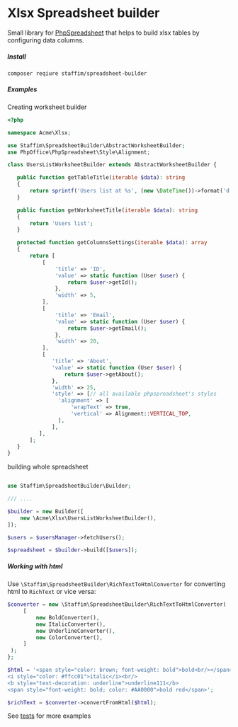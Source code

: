 # Xlsx Spreadsheet builder

Small library for [PhpSpreadsheet](https://github.com/PHPOffice/PhpSpreadsheet) that helps to build xlsx tables by configuring data columns.

##### Install

```
composer reqiure staffim/spreadsheet-builder
```

##### Examples

Creating worksheet builder
```php
<?php

namespace Acme\Xlsx;

use Staffim\SpreadsheetBuilder\AbstractWorksheetBuilder;
use PhpOffice\PhpSpreadsheet\Style\Alignment;

class UsersListWorksheetBuilder extends AbstractWorksheetBuilder {

   public function getTableTitle(iterable $data): string
   {
       return sprintf('Users list at %s', (new \DateTime())->format('d.m.Y'));
   }

   public function getWorksheetTitle(iterable $data): string
   {
       return 'Users list';
   }

   protected function getColumnsSettings(iterable $data): array
   {
       return [
           [
               'title' => 'ID',
               'value' => static function (User $user) {
                   return $user->getId();
               },
               'width' => 5,
           ],
           [
               'title' => 'Email',
               'value' => static function (User $user) {
                   return $user->getEmail();
               },
               'width' => 20,
           ],
           [
              'title' => 'About',
              'value' => static function (User $user) {
                  return $user->getAbout();
              },
              'width' => 25,
              'style' => [// all available phpspreadsheet's styles
                'alignment' => [
                    'wrapText' => true,
                    'vertical' => Alignment::VERTICAL_TOP,
                ],
              ],
          ],
       ];
   }
}
```

building whole spreadsheet

```php

use Staffim\SpreadsheetBuilder\Builder;

/// ....

$builder = new Builder([
    new \Acme\Xlsx\UsersListWorksheetBuilder(),
]);

$users = $usersManager->fetchUsers();

$spreadsheet = $builder->build([$users]);

```

##### Working with html

Use `\Staffim\SpreadsheetBuilder\RichTextToHtmlConverter` for converting html to
`RichText` or vice versa:

```php
$converter = new \Staffim\SpreadsheetBuilder\RichTextToHtmlConverter(
     [
         new BoldConverter(),
         new ItalicConverter(),
         new UnderlineConverter(),
         new ColorConverter(),
     ]
 );
};

$html = '<span style="color: brown; font-weight: bold">bold<br/></span>
<i style="color: #ffcc01">italic</i><br/>
<b style="text-decoration: underline">underline111</b>
<span style="font-weight: bold; color: #AA0000">bold red</span>';

$richText = $converter->convertFromHtml($html);
```

See [tests](https://github.com/staffim/spreadsheet-builder/tree/master/tests) for more examples
